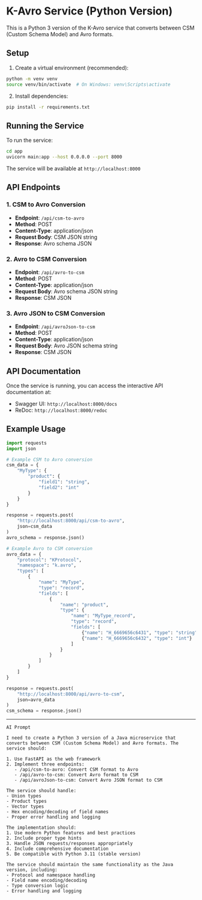 # K-Avro Service (Python Version)

This is a Python 3 version of the K-Avro service that converts between CSM (Custom Schema Model) and Avro formats.

## Setup

1. Create a virtual environment (recommended):
```bash
python -m venv venv
source venv/bin/activate  # On Windows: venv\Scripts\activate
```

2. Install dependencies:
```bash
pip install -r requirements.txt
```

## Running the Service

To run the service:

```bash
cd app
uvicorn main:app --host 0.0.0.0 --port 8000
```

The service will be available at `http://localhost:8000`

## API Endpoints

### 1. CSM to Avro Conversion
- **Endpoint**: `/api/csm-to-avro`
- **Method**: POST
- **Content-Type**: application/json
- **Request Body**: CSM JSON string
- **Response**: Avro schema JSON

### 2. Avro to CSM Conversion
- **Endpoint**: `/api/avro-to-csm`
- **Method**: POST
- **Content-Type**: application/json
- **Request Body**: Avro schema JSON string
- **Response**: CSM JSON

### 3. Avro JSON to CSM Conversion
- **Endpoint**: `/api/avroJson-to-csm`
- **Method**: POST
- **Content-Type**: application/json
- **Request Body**: Avro JSON schema string
- **Response**: CSM JSON

## API Documentation

Once the service is running, you can access the interactive API documentation at:
- Swagger UI: `http://localhost:8000/docs`
- ReDoc: `http://localhost:8000/redoc`

## Example Usage

```python
import requests
import json

# Example CSM to Avro conversion
csm_data = {
    "MyType": {
        "product": {
            "field1": "string",
            "field2": "int"
        }
    }
}

response = requests.post(
    "http://localhost:8000/api/csm-to-avro",
    json=csm_data
)
avro_schema = response.json()

# Example Avro to CSM conversion
avro_data = {
    "protocol": "KProtocol",
    "namespace": "k.avro",
    "types": [
        {
            "name": "MyType",
            "type": "record",
            "fields": [
                {
                    "name": "product",
                    "type": {
                        "name": "MyType_record",
                        "type": "record",
                        "fields": [
                            {"name": "H_6669656c6431", "type": "string"},
                            {"name": "H_6669656c6432", "type": "int"}
                        ]
                    }
                }
            ]
        }
    ]
}

response = requests.post(
    "http://localhost:8000/api/avro-to-csm",
    json=avro_data
)
csm_schema = response.json()
``` 

---

```text
AI Prompt

I need to create a Python 3 version of a Java microservice that converts between CSM (Custom Schema Model) and Avro formats. The service should:

1. Use FastAPI as the web framework
2. Implement three endpoints:
   - /api/csm-to-avro: Convert CSM format to Avro
   - /api/avro-to-csm: Convert Avro format to CSM
   - /api/avroJson-to-csm: Convert Avro JSON format to CSM

The service should handle:
- Union types
- Product types
- Vector types
- Hex encoding/decoding of field names
- Proper error handling and logging

The implementation should:
1. Use modern Python features and best practices
2. Include proper type hints
3. Handle JSON requests/responses appropriately
4. Include comprehensive documentation
5. Be compatible with Python 3.11 (stable version)

The service should maintain the same functionality as the Java version, including:
- Protocol and namespace handling
- Field name encoding/decoding
- Type conversion logic
- Error handling and logging
```
